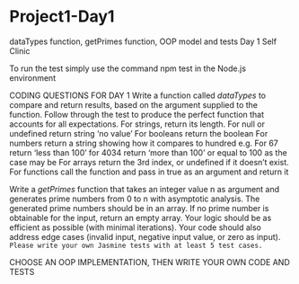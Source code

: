 # Project1-Day1
dataTypes function, getPrimes  function,  OOP model and tests
Day 1 Self Clinic


To run the test simply use the command npm test in the Node.js environment



CODING QUESTIONS FOR DAY 1
Write a function called *dataTypes* to compare and return results, based on the argument supplied to the function. Follow through the test to produce the perfect function that accounts for all expectations.
For strings, return its length.
For null or undefined return string ‘no value’
For booleans return the boolean
For numbers return a string showing how it compares to hundred e.g. For 67 return ‘less than 100’ for 4034 return ‘more than 100’ or equal to 100 as the case may be
For arrays return the 3rd index, or undefined if it doesn’t exist.
For functions call the function and pass in true as an argument and return it



Write a *getPrimes* function that takes an integer value n as argument and generates prime numbers from 0 to n with asymptotic analysis.
The generated prime numbers should be in an array.
If no prime number is obtainable for the input, return an empty array.
Your logic should be as efficient as possible (with minimal iterations).
Your code should also address edge cases (invalid input, negative input value, or zero as input).
```    Please write your own Jasmine tests with at least 5 test cases.```



CHOOSE AN OOP IMPLEMENTATION, THEN WRITE YOUR OWN CODE AND TESTS 
